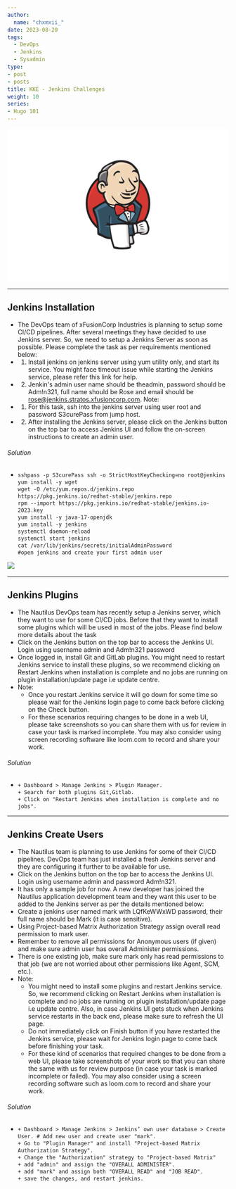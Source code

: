 ```yaml
---
author:
  name: "chxmxii_"
date: 2023-08-20
tags:
  - DevOps
  - Jenkins
  - Sysadmin
type:
- post
- posts
title: KKE - Jenkins Challenges
weight: 10
series:
- Hugo 101
---
```

![](/files/jenkins.png#center)

---
## Jenkins Installation

+ The DevOps team of xFusionCorp Industries is planning to setup some CI/CD pipelines. After several meetings they have decided to use Jenkins server. So, we need to setup a Jenkins Server as soon as possible. Please complete the task as per requirements mentioned below:
+ 1. Install jenkins on jenkins server using yum utility only, and start its service. You might face timeout issue while starting the Jenkins service, please refer this link for help.
+ 2. Jenkin's admin user name should be theadmin, password should be Adm!n321, full name should be Rose and email should be rose@jenkins.stratos.xfusioncorp.com.
Note:
+ 1. For this task, ssh into the jenkins server using user root and password S3curePass from jump host.
+ 2. After installing the Jenkins server, please click on the Jenkins button on the top bar to access Jenkins UI and follow the on-screen instructions to create an admin user.
  
###### Solution
+ ``` shell
  sshpass -p S3curePass ssh -o StrictHostKeyChecking=no root@jenkins
  yum install -y wget
  wget -O /etc/yum.repos.d/jenkins.repo https://pkg.jenkins.io/redhat-stable/jenkins.repo
  rpm --import https://pkg.jenkins.io/redhat-stable/jenkins.io-2023.key
  yum install -y java-17-openjdk
  yum install -y jenkins
  systemctl daemon-reload
  systemctl start jenkins
  cat /var/lib/jenkins/secrets/initialAdminPassword
  #open jenkins and create your first admin user
  ```
![](/files/jenkinstask.png#center)

---
## Jenkins Plugins

+ The Nautilus DevOps team has recently setup a Jenkins server, which they want to use for some CI/CD jobs. Before that they want to install some plugins which will be used in most of the jobs. Please find below more details about the task
+ Click on the Jenkins button on the top bar to access the Jenkins UI. Login using username admin and Adm!n321 password
+ Once logged in, install Git and GitLab plugins. You might need to restart Jenkins service to install these plugins, so we recommend clicking on Restart Jenkins when installation is complete and no jobs are running on plugin installation/update page i.e update centre.
+ Note:
  + Once you restart Jenkins service it will go down for some time so please wait for the Jenkins login page to come back before clicking on the Check button.
  + For these scenarios requiring changes to be done in a web UI, please take screenshots so you can share them with us for review in case your task is marked incomplete. You may also consider using screen recording software like loom.com to record and share your work.
  
###### Solution
+ ```
  + Dashboard > Manage Jenkins > Plugin Manager.
  + Search for both plugins Git,Gitlab.
  + Click on "Restart Jenkins when installation is complete and no jobs".
  ```
---
## Jenkins Create Users

+ The Nautilus team is planning to use Jenkins for some of their CI/CD pipelines. DevOps team has just installed a fresh Jenkins server and they are configuring it further to be available for use.
+ Click on the Jenkins button on the top bar to access the Jenkins UI. Login using username admin and password Adm!n321.
+ It has only a sample job for now. A new developer has joined the Nautilus application development team and they want this user to be added to the Jenkins server as per the details mentioned below:
+ Create a jenkins user named mark with LQfKeWWxWD password, their full name should be Mark (it is case sensitive).
+ Using Project-based Matrix Authorization Strategy assign overall read permission to mark user.
+ Remember to remove all permissions for Anonymous users (if given) and make sure admin user has overall Administer permissions.
+ There is one existing job, make sure mark only has read permissions to that job (we are not worried about other permissions like Agent, SCM, etc.).
+ Note:
  + You might need to install some plugins and restart Jenkins service. So, we recommend clicking on Restart Jenkins when installation is complete and no jobs are running on plugin installation/update page i.e update centre. Also, in case Jenkins UI gets stuck when Jenkins service restarts in the back end, please make sure to refresh the UI page.
  + Do not immediately click on Finish button if you have restarted the Jenkins service, please wait for Jenkins login page to come back before finishing your task.
  + For these kind of scenarios that required changes to be done from a web UI, please take screenshots of your work so that you can share the same with us for review purpose (in case your task is marked incomplete or failed). You may also consider using a screen recording software such as loom.com to record and share your work.

###### Solution
+ ```
  + Dashboard > Manage Jenkins > Jenkins’ own user database > Create User. # Add new user and create user "mark".
  + Go to "Plugin Manager" and install "Project-based Matrix Authorization Strategy".
  + Change the "Authorization" strategy to "Project-based Matrix"
  + add "admin" and assign the "OVERALL ADMINISTER".
  + add "mark" and assign both "OVERALL READ" and "JOB READ".
  + save the changes, and restart jenkins.
  ```
